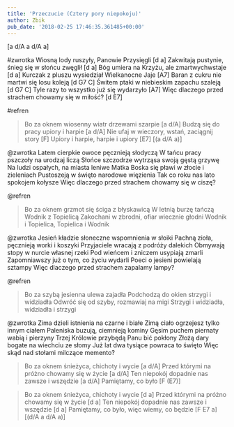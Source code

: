 ```yaml
---
title: 'Przeczucie (Cztery pory niepokoju)'
author: Zbik
pub_date: '2018-02-25 17:46:35.361485+00:00'
---
```


[a d/A a d/A a]

#zwrotka
Wiosną lody ruszyły, Panowie Przysięgli [d a]
Zakwitają pustynie, śnieg się w słońcu zwęglił [d a]
Bóg umiera na Krzyżu, ale zmartwychwstaje [d a]
Kurczak z pluszu wysiedział Wielkanocne Jaje [A7]
Baran z cukru nie martwi się losu koleją [d G7 C]
Świtem ptaki w niebieskim zapachu szaleją [d G7 C]
Tyle razy to wszystko już się wydarzyło [A7]
Więc dlaczego przed strachem chowamy się w miłość? [d E7]

#refren
>Bo za oknem wiosenny wiatr drzewami szarpie [a d/A]
>Budzą się do pracy upiory i harpie [a d/A]
>Nie ufaj w wieczory, wstań, zaciągnij story [F]
>Upiory i harpie, harpie i upiory [E7]
> [(a d/A a)]

@zwrotka
Latem cierpkie owoce pęcznieją słodyczą
W tańcu pracy pszczoły na urodzaj liczą
Słońce szczodrze wytrząsa swoją gęstą grzywę
Na ludzi ospałych, na miasta leniwe
Matka Boska się pławi w złocie i zieleniach
Pustoszeją w święto narodowe więzienia
Tak co roku nas lato spokojem kołysze
Więc dlaczego przed strachem chowamy się w ciszę?

@refren
>Bo za oknem grzmot się ściga z błyskawicą
>W letnią burzę tańczą Wodnik z Topielicą
>Zakochani w zbrodni, ofiar wiecznie głodni
>Wodnik i Topielica, Topielica i Wodnik
> 

@zwrotka
Jesień kładzie słoneczne wspomnienia w słoiki
Pachną zioła, pęcznieją worki i koszyki
Przyjaciele wracają z podróży dalekich
Obmywają stopy w nurcie własnej rzeki
Pod wieńcem i zniczem usypiają zmarli
Zapomniawszy już o tym, co życiu wydarli
Poeci o jesieni powielają sztampy
Więc dlaczego przed strachem zapalamy lampy?

@refren
>Bo za szybą jesienna ulewa zajadła
>Podchodzą do okien strzygi i widziadła
>Odwróć się od szyby, rozmawiaj na migi
>Strzygi i widziadła, widziadła i strzygi
> 

@zwrotka
Zima dzieli istnienia na czarne i białe
Zimą ciało ogrzejesz tylko innym ciałem
Paleniska buzują, ciemnieją kominy
Gęsim puchem piernaty wabią i pierzyny
Trzej Królowie przybędą Panu bić pokłony
Złożą dary bogate na wiechciu ze słomy
Już lat dwa tysiące powraca to święto
Więc skąd nad stołami milczące memento?

>Bo za oknem śnieżyca, chichoty i wycie [a d/A]
>Przed którymi na próżno chowamy się w życie [a d/A]
>Ten niepokój dopadnie nas zawsze i wszędzie [a d/A]
>Pamiętamy, co było [F (E7)]

>Bo za oknem śnieżyca, chichoty i wycie [d a]
>Przed którymi na próżno chowamy się w życie [d a]
>Ten niepokój dopadnie nas zawsze i wszędzie [d a]
>Pamiętamy, co było, więc wiemy, co będzie [F E7 a]
> [(d/A a d/A a)]